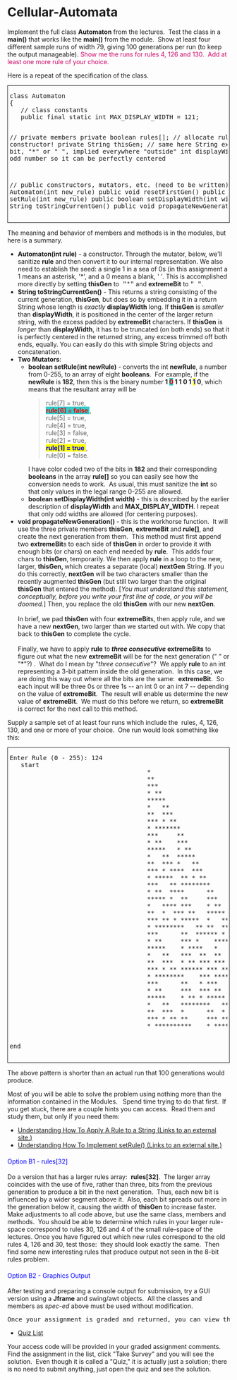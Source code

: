 # Cellular-Automata


<p>Implement the full class <strong>Automaton</strong> from the lectures.&nbsp; Test the class in a <strong>main()</strong> that works like the <strong>main()</strong> from the module.&nbsp; Show at least four different sample runs of width 79, giving 100 generations per run (to keep the output manageable). <span style="color: #cc0066;">Show me the runs for rules 4, 126 and 130.&nbsp; Add at least one more rule of your choice.</span></p>
<p>Here is a repeat of the specification of the class.</p>
<div style="border-style: solid; border-width: 1px; padding: 1px 4px 1px 4px;">
<pre>class Automaton
{
   // class constants
   public final static int MAX_DISPLAY_WIDTH = 121;
   
   // private members
   private boolean rules[];  // allocate rules[8] in constructor!
   private String thisGen;   // same here
   String extremeBit; // bit, "*" or " ", implied everywhere "outside"
   int displayWidth;  // an odd number so it can be perfectly centered
   
   // public constructors, mutators, etc. (need to be written)
   public Automaton(int new_rule)
   public void resetFirstGen()
   public boolean setRule(int new_rule)
   public boolean setDisplayWidth(int width)
   public String toStringCurrentGen()
   public void propagateNewGeneration()
}
</pre>
</div>
<p>The meaning and behavior of members and methods is in the modules, but here is a summary.</p>
<ul>
<li>
<strong>Automaton(int rule)</strong> - a constructor. Through the mutator, below, we'll sanitize <strong>rule</strong> and then convert it to our internal representation. We also need to establish the seed: a single 1 in a sea of 0s (in this assignment a 1 means an asterisk, '*', and a 0 means a blank, ' '. This is accomplished more directly by setting <strong>thisGen</strong> to<span style="font-family: Courier New;"> "*"</span> and <strong>extremeBit</strong> to <span style="font-family: Courier New;">" "</span>.</li>
<li>
<strong>String toStringCurrentGen()</strong> - This returns a string consisting of the current generation, <strong>thisGen</strong>, but does so by embedding it in a return String whose length is <em>exactly</em> <strong>displayWidth</strong> long. If <strong>thisGen</strong> is <em>smaller</em> than <strong>displayWidth</strong>, it is positioned in the center of the larger return string, with the excess padded by <strong>extremeBit</strong> characters. If <strong>thisGen</strong> is <em>longer</em> than <strong>displayWidth</strong>, it has to be truncated (on both ends) so that it is perfectly centered in the returned string, any excess trimmed off both ends, equally. You can easily do this with simple String objects and concatenation.</li>
<li>
<strong>Two Mutators</strong>:
<ul>
<li>
<strong>boolean setRule(int newRule)</strong> - converts the int <strong>newRule</strong>, a number from 0-255, to an array of eight <strong>booleans</strong>.&nbsp; For example, if the <strong>newRule</strong> is <strong>182</strong>, then this is the binary number <strong>1 </strong> <span style="color: #ff0000;"><strong> <span style="background-color: #33cccc;">0</span></strong></span><strong> 1 1 0 1 </strong> <span style="color: #0000ff;"><strong> <span style="background-color: #ffff00;">1</span></strong></span><strong> 0</strong>, which means that the resultant array will be
<blockquote>rule[7] = true, <br> <span style="color: #ff0000;"> <span style="background-color: #33cccc; font-weight: bold;"> rule[6] = false </span> </span>, <br> rule[5] = true, <br> rule[4] = true, <br> rule[3] = false, <br> rule[2] = true, <br> <span style="color: #0000ff;"> <span style="background-color: #ffff00; font-weight: bold;"> rule[1] = true </span> </span> , <br> rule[0] = false.</blockquote>
I have color coded two of the bits in <strong>182</strong> and their corresponding <strong>booleans</strong> in the array <strong>rule[]</strong> so you can easily see how the conversion needs to work.&nbsp; As usual, this must sanitize the <strong>int</strong> so that only values in the legal range 0-255 are allowed.</li>
<li>
<strong>boolean setDisplayWidth(int width)</strong> - this is described by the earlier description of <strong>displayWidth</strong> and <strong>MAX_DISPLAY_WIDTH</strong>. I repeat that only odd widths are allowed (for centering purposes).</li>
</ul>
</li>
<li>
<strong>void propagateNewGeneration()</strong> - this is the workhorse function.&nbsp; It will use the three private members <strong>thisGen</strong>, <strong>extremeBit</strong> and<strong> rule[]</strong>, and create the next generation from them.&nbsp; This method must first append two <strong>extremeBit</strong>s to each side of <strong>thisGen</strong> in order to provide it with enough bits (or chars) on each end needed by <strong>rule</strong>.&nbsp; This adds four chars to <strong>thisGen</strong>, temporarily. We then apply <strong>rule</strong> in a loop to the new, larger, <strong>thisGen, </strong>which creates a separate (local) <strong>nextGen</strong> String. If you do this correctly, <strong>nextGen</strong> will be two characters smaller than the recently augmented <strong>thisGen</strong> (but still two larger than the original <strong>thisGen</strong> that entered the method). [<em>You must understand this statement, conceptually, before you write your first line of code, or you will be doomed.</em>] Then, you replace the old <strong>thisGen</strong> with our new <strong>nextGen</strong>.<br> <br> In brief, we pad <strong>thisGen</strong> with four <strong>extremeBit</strong>s, then apply rule, and we have a new <strong>nextGen</strong>, two larger than we started out with. We copy that back to <strong>thisGen</strong> to complete the cycle.<br> <br> Finally, we have to apply <strong>rule</strong> to<strong><i> three consecutive </i>extremeBits</strong> to figure out what the new <strong>extremeBit</strong> will be for the next generation (" " or "*"?) .&nbsp; What do I mean by "<i>three consecutive</i>"?&nbsp; We apply <strong> rule</strong> to an int representing a 3-bit pattern inside the old generation.&nbsp; In this case, we are doing this way out where all the bits are the same:&nbsp; <strong>extremeBit</strong>.&nbsp; So each input will be three 0s or three 1s -- an int 0 or an int 7 -- depending on the value of <strong>extremeBit</strong>.&nbsp; The result will enable us determine the new value of <strong>extremeBit</strong>.&nbsp; We must do this before we return, so <strong>extremeBit</strong> is correct for the next call to this method.</li>
</ul>
<p>Supply a sample set of at least four runs which include the&nbsp; rules, 4, 126, 130, and one or more of your choice.&nbsp; One run would look something like this:</p>
<div style="border-style: solid; border-width: 1px; padding: 1px 4px 1px 4px;">
<pre>Enter Rule (0 - 255): 124
   start
                                     *
                                     **
                                     ***
                                     * **
                                     *****
                                     *   **
                                     **  ***
                                     *** * **
                                     * *******
                                     ***     **
                                     * **    ***
                                     *****   * **
                                     *   **  *****
                                     **  *** *   **
                                     *** * ****  ***
                                     * *****  ** * **
                                     ***   ** ********
                                     * **  ****      **
                                     ***** *  **     ***
                                     *   **** ***    * **
                                     **  *  *** **   *****
                                     *** ** * *****  *   **
                                     * ********   ** **  ***
                                     ***      **  ****** * **
                                     * **     *** *    *******
                                     *****    * ****   *     **
                                     *   **   ***  **  **    ***
                                     **  ***  * ** *** ***   * **
                                     *** * ** ****** *** **  *****
                                     * ********    *** ***** *   **
                                     ***      **   * ***   ****  ***
                                     * **     ***  *** **  *  ** * **
                                     *****    * ** * ***** ** ********
                                     *   **   ********   ******      **
                                     **  ***  *      **  *    **     ***
                                     *** * ** **     *** **   ***    * **
                                     * **********    * *****  * **   *****

   end</pre>
</div>
<p>The above pattern is shorter than an actual run that 100 generations would produce.</p>
<p>Most of you will be able to solve the problem using nothing more than the information contained in the Modules.&nbsp;&nbsp; Spend time trying to do that first.&nbsp; If you get stuck, there are a couple hints you can access.&nbsp; Read them and study them, but only if you need them:</p>
<ul>
<li><a href="http://www.fgamedia.org/faculty/loceff/cs_courses/common/LIFE/15b_Assignment_3_HINT_A.htm" target="_blank" class="external" rel="noreferrer noopener"><span> Understanding How To Apply A Rule to a String</span><span aria-hidden="true" class="ui-icon ui-icon-extlink ui-icon-inline" title="Links to an external site."></span><span class="screenreader-only">&nbsp;(Links to an external site.)</span></a></li>
<li><a href="http://www.fgamedia.org/faculty/loceff/cs_courses/common/LIFE/15b_Assignment_3_HINT_B.htm" target="_blank" class="external" rel="noreferrer noopener"><span> Understanding How To Implement setRule()</span><span aria-hidden="true" class="ui-icon ui-icon-extlink ui-icon-inline" title="Links to an external site."></span><span class="screenreader-only">&nbsp;(Links to an external site.)</span></a></li>
</ul>
<h4><span style="color: #0000ff;"><span style="font-weight: 400;">Option B1 - rules[32]</span></span></h4>
<p>Do a version that has a larger rules array:&nbsp; <strong>rules[32]</strong>.&nbsp; The larger array coincides with the use of five, rather than three, bits from the previous generation to produce a bit in the next generation.&nbsp; Thus, each new bit is influenced by a wider segment above it.&nbsp; Also, each bit spreads out more in the generation below it, causing the width of <strong>thisGen</strong> to increase faster.&nbsp; Make adjustments to all code above, but use the same class, members and methods.&nbsp; You should be able to determine which rules in your larger rule-space correspond to rules 30, 126 and 4 of the small rule-space of the lectures. Once you have figured out which new rules correspond to the old rules 4, 126 and 30, test those:&nbsp; they should look exactly the same.&nbsp; Then find some new interesting rules that produce output not seen in the 8-bit rules problem.</p>
<h4><span style="color: #0000ff;"><span style="font-weight: 400;">Option B2 - Graphics Output</span></span></h4>
<p>After testing and preparing a console output for submission, try a GUI version using a <strong>Jframe</strong> and swing/awt objects.&nbsp; All the classes and members as <i>spec-ed</i> above must be used without modification.</p>
<pre>Once your assignment is graded and returned, you can view the instructor solution here:</pre>
<ul>
<li title="Click to insert a link to this quiz"><a href="/courses/3209/quizzes" data-api-endpoint="https://foothillcollege.instructure.com/api/v1/courses/3209/quizzes" data-api-returntype="[Quiz]"> Quiz List</a></li>
</ul>
<p>Your access code will be provided in your graded assignment comments.&nbsp; Find the assignment in the list, click "Take Survey" and you will see the solution.&nbsp; Even though it is called a "Quiz," it is actually just a solution; there is no need to submit anything, just open the quiz and see the solution.</p></div>
